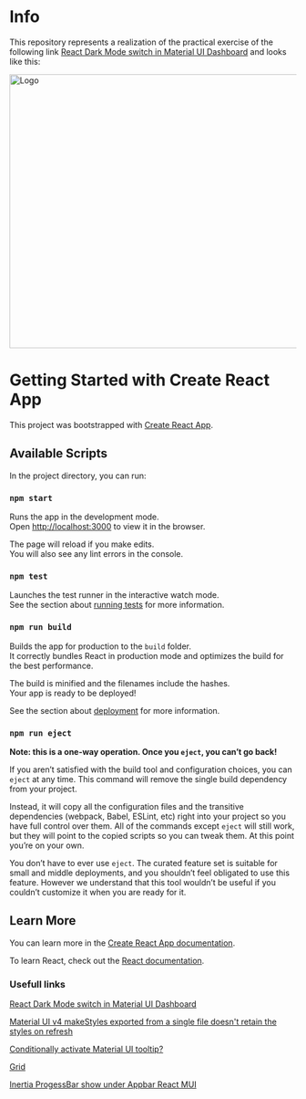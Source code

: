 # Info

This repository represents a realization of the practical exercise of the following link [React Dark Mode switch in Material UI Dashboard](https://medium.com/heuristics/react-dark-mode-switch-in-material-ui-dashboard-82fcf1cded66) and looks like this:

<img src="images/Resume.gif" alt="Logo" width="840" height="480">

# Getting Started with Create React App

This project was bootstrapped with [Create React App](https://github.com/facebook/create-react-app).

## Available Scripts

In the project directory, you can run:

### `npm start`

Runs the app in the development mode.\
Open [http://localhost:3000](http://localhost:3000) to view it in the browser.

The page will reload if you make edits.\
You will also see any lint errors in the console.

### `npm test`

Launches the test runner in the interactive watch mode.\
See the section about [running tests](https://facebook.github.io/create-react-app/docs/running-tests) for more information.

### `npm run build`

Builds the app for production to the `build` folder.\
It correctly bundles React in production mode and optimizes the build for the best performance.

The build is minified and the filenames include the hashes.\
Your app is ready to be deployed!

See the section about [deployment](https://facebook.github.io/create-react-app/docs/deployment) for more information.

### `npm run eject`

**Note: this is a one-way operation. Once you `eject`, you can’t go back!**

If you aren’t satisfied with the build tool and configuration choices, you can `eject` at any time. This command will remove the single build dependency from your project.

Instead, it will copy all the configuration files and the transitive dependencies (webpack, Babel, ESLint, etc) right into your project so you have full control over them. All of the commands except `eject` will still work, but they will point to the copied scripts so you can tweak them. At this point you’re on your own.

You don’t have to ever use `eject`. The curated feature set is suitable for small and middle deployments, and you shouldn’t feel obligated to use this feature. However we understand that this tool wouldn’t be useful if you couldn’t customize it when you are ready for it.

## Learn More

You can learn more in the [Create React App documentation](https://facebook.github.io/create-react-app/docs/getting-started).

To learn React, check out the [React documentation](https://reactjs.org/).

### Usefull links

[React Dark Mode switch in Material UI Dashboard](https://medium.com/heuristics/react-dark-mode-switch-in-material-ui-dashboard-82fcf1cded66)

[Material UI v4 makeStyles exported from a single file doesn't retain the styles on refresh](https://stackoverflow.com/questions/56929702/material-ui-v4-makestyles-exported-from-a-single-file-doesnt-retain-the-styles)

[Conditionally activate Material UI tooltip?](https://stackoverflow.com/questions/53591747/conditionally-activate-material-ui-tooltip)

[Grid](https://mui.com/material-ui/react-grid/)

[Inertia ProgessBar show under Appbar React MUI](https://stackoverflow.com/questions/70051754/inertia-progessbar-show-under-appbar-react-mui)
